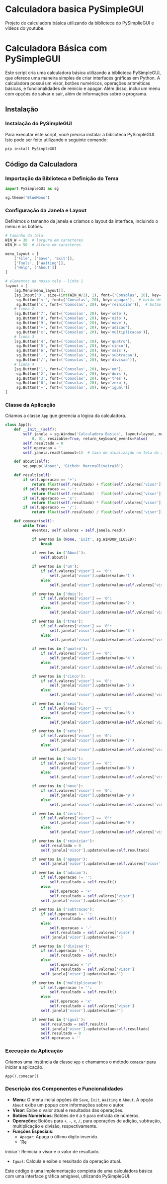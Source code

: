 # Calculadora basica PySimpleGUI
Projeto de calculadora básica utilizando da biblioteca do PySimplieGUI e vídeos do youtube.


# Calculadora Básica com PySimpleGUI

Este script cria uma calculadora básica utilizando a biblioteca PySimpleGUI, que oferece uma maneira simples de criar interfaces gráficas em Python. A calculadora possui um visor, botões numéricos, operações aritméticas básicas, e funcionalidades de reinício e apagar. Além disso, inclui um menu com opções de salvar e sair, além de informações sobre o programa.

## Instalação

### Instalação do PySimpleGUI
Para executar este script, você precisa instalar a biblioteca PySimpleGUI. Isto pode ser feito utilizando o seguinte comando:
```bash
pip install PySimpleGUI
```

## Código da Calculadora

### Importação da Biblioteca e Definição do Tema
```python
import PySimpleGUI as sg

sg.theme('BlueMono')
```

### Configuração da Janela e Layout
Definimos o tamanho da janela e criamos o layout da interface, incluindo o menu e os botões.

```python
# tamanho da tela
WIN_W = 30  # largura em caracteres
WIN_H = 50  # altura em caracteres

menu_layout = [
    ['File', ['Save', 'Exit']],
    ['Tools', ['Waiting']],
    ['Help', ['About']]
]

# elementos da nossa tela - linha 1
layout = [
    [sg.Menu(menu_layout)],
    [sg.Input('0', size=(int(WIN_W/2), 1), font=('Consolas', 20), key='visor'),  # visor
     sg.Button('<-', font=('Consolas', 20), key='apagar'),  # botão de apagar
     sg.Button('c', font=('Consolas', 20), key='reiniciar')],  # botão de resetar
    # linha 2
    [sg.Button('7', font=('Consolas', 20), key='sete'),
     sg.Button('8', font=('Consolas', 20), key='oito'),
     sg.Button('9', font=('Consolas', 20), key='nove'),
     sg.Button('+', font=('Consolas', 20), key='adicao'),
     sg.Button('x', font=('Consolas', 20), key='multiplicacao')],
    # linha 3
    [sg.Button('4', font=('Consolas', 20), key='quatro'),
     sg.Button('5', font=('Consolas', 20), key='cinco'),
     sg.Button('6', font=('Consolas', 20), key='seis'),
     sg.Button('-', font=('Consolas', 20), key='subtracao'),
     sg.Button('/', font=('Consolas', 20), key='divisao')],
    # linha 4
    [sg.Button('1', font=('Consolas', 20), key='um'),
     sg.Button('2', font=('Consolas', 20), key='dois'),
     sg.Button('3', font=('Consolas', 20), key='tres'),
     sg.Button('0', font=('Consolas', 20), key='zero'),
     sg.Button('=', font=('Consolas', 20), key='igual')]
]
```

### Classe da Aplicação
Criamos a classe `App` que gerencia a lógica da calculadora.

```python
class App():
    def __init__(self):
        self.janela = sg.Window('Calculadora Basica', layout=layout, margins=(
            0, 0), resizable=True, return_keyboard_events=False)
        self.resultado = 0
        self.operacao = ''
        self.janela.read(timeout=1)  # taxa de atualização na tela do app

    def about(self):
        sg.popup('About', 'Github: MarcosOliveira16')

    def result(self):
        if self.operacao == '+':
            return float(self.resultado) + float(self.valores['visor'])
        if self.operacao == '-':
            return float(self.resultado) - float(self.valores['visor'])
        if self.operacao == 'x':
            return float(self.resultado) * float(self.valores['visor'])
        if self.operacao == '/':
            return float(self.resultado) / float(self.valores['visor'])

    def comecar(self):
        while True:
            eventos, self.valores = self.janela.read()

            if eventos in (None, 'Exit', sg.WINDOW_CLOSED):
                break

            if eventos in ('About'):
                self.about()

            if eventos in ('um'):
                if self.valores['visor'] == '0':
                    self.janela['visor'].update(value='1')
                else:
                    self.janela['visor'].update(value=self.valores['visor'] + '1')

            if eventos in ('dois'):
                if self.valores['visor'] == '0':
                    self.janela['visor'].update(value='2')
                else:
                    self.janela['visor'].update(value=self.valores['visor'] + '2')

            if eventos in ('tres'):
                if self.valores['visor'] == '0':
                    self.janela['visor'].update(value='3')
                else:
                    self.janela['visor'].update(value=self.valores['visor'] + '3')

            if eventos in ('quatro'):
                if self.valores['visor'] == '0':
                    self.janela['visor'].update(value='4')
                else:
                    self.janela['visor'].update(value=self.valores['visor'] + '4')

            if eventos in ('cinco'):
                if self.valores['visor'] == '0':
                    self.janela['visor'].update(value='5')
                else:
                    self.janela['visor'].update(value=self.valores['visor'] + '5')

            if eventos in ('seis'):
                if self.valores['visor'] == '0':
                    self.janela['visor'].update(value='6')
                else:
                    self.janela['visor'].update(value=self.valores['visor'] + '6')

            if eventos in ('sete'):
                if self.valores['visor'] == '0':
                    self.janela['visor'].update(value='7')
                else:
                    self.janela['visor'].update(value=self.valores['visor'] + '7')

            if eventos in ('oito'):
                if self.valores['visor'] == '0':
                    self.janela['visor'].update(value='8')
                else:
                    self.janela['visor'].update(value=self.valores['visor'] + '8')

            if eventos in ('nove'):
                if self.valores['visor'] == '0':
                    self.janela['visor'].update(value='9')
                else:
                    self.janela['visor'].update(value=self.valores['visor'] + '9')

            if eventos in ('zero'):
                if self.valores['visor'] == '0':
                    self.janela['visor'].update(value='0')
                else:
                    self.janela['visor'].update(value=self.valores['visor'] + '0')

            if eventos in ('reiniciar'):
                self.resultado = 0
                self.janela['visor'].update(value=self.resultado)

            if eventos in ('apagar'):
                self.janela['visor'].update(value=self.valores['visor'][:-1])

            if eventos in ('adicao'):
                if self.operacao != '':
                    self.resultado = self.result()
                else:
                    self.operacao = '+'
                    self.resultado = self.valores['visor']
                self.janela['visor'].update(value='')

            if eventos in ('subtracao'):
                if self.operacao != '':
                    self.resultado = self.result()
                else:
                    self.operacao = '-'
                    self.resultado = self.valores['visor']
                self.janela['visor'].update(value='')

            if eventos in ('divisao'):
                if self.operacao != '':
                    self.resultado = self.result()
                else:
                    self.operacao = '/'
                    self.resultado = self.valores['visor']
                self.janela['visor'].update(value='')

            if eventos in ('multiplicacao'):
                if self.operacao != '':
                    self.resultado = self.result()
                else:
                    self.operacao = 'x'
                    self.resultado = self.valores['visor']
                self.janela['visor'].update(value='')

            if eventos in ('igual'):
                self.resultado = self.result()
                self.janela['visor'].update(value=self.resultado)
                self.resultado = 0
                self.operacao = ''
```

### Execução da Aplicação
Criamos uma instância da classe `App` e chamamos o método `comecar` para iniciar a aplicação.

```python
App().comecar()
```

### Descrição dos Componentes e Funcionalidades

- **Menu**: O menu inclui opções de `Save`, `Exit`, `Waiting` e `About`. A opção `About` exibe um popup com informações sobre o autor.
- **Visor**: Exibe o valor atual e resultados das operações.
- **Botões Numéricos**: Botões de `0` a `9` para entrada de números.
- **Operações**: Botões para `+`, `-`, `x`, `/`, para operações de adição, subtração, multiplicação e divisão, respectivamente.
- **Funções Especiais**:
  - `Apagar`: Apaga o último dígito inserido.
  - `Re

iniciar`: Reinicia o visor e o valor de resultado.
  - `Igual`: Calcula e exibe o resultado da operação atual.

Este código é uma implementação completa de uma calculadora básica com uma interface gráfica amigável, utilizando PySimpleGUI.
